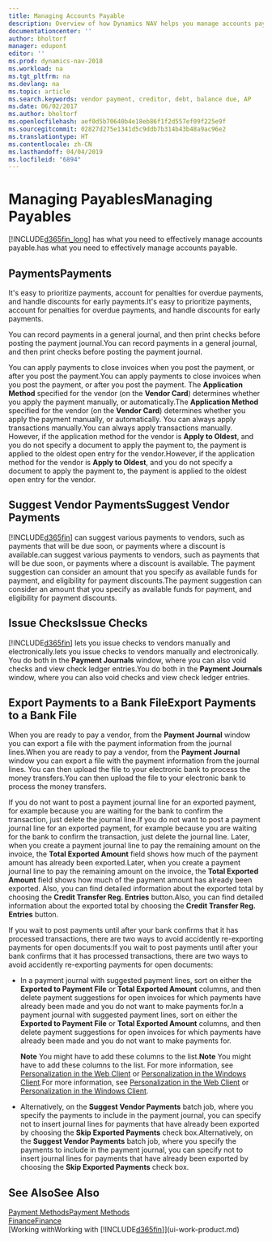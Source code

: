 ```yaml
---
title: Managing Accounts Payable
description: Overview of how Dynamics NAV helps you manage accounts payable (AP), including vendor payments, creditors, debt, and balance due.
documentationcenter: ''
author: bholtorf
manager: edupont
editor: ''
ms.prod: dynamics-nav-2018
ms.workload: na
ms.tgt_pltfrm: na
ms.devlang: na
ms.topic: article
ms.search.keywords: vendor payment, creditor, debt, balance due, AP
ms.date: 06/02/2017
ms.author: bholtorf
ms.openlocfilehash: aef0d5b70640b4e18eb86f1f2d557ef09f225e9f
ms.sourcegitcommit: 02827d275e1341d5c9ddb7b314b43b48a9ac96e2
ms.translationtype: HT
ms.contentlocale: zh-CN
ms.lasthandoff: 04/04/2019
ms.locfileid: "6894"
---
```

# <a name="managing-payables"></a><span data-ttu-id="35044-103">Managing Payables</span><span class="sxs-lookup"><span data-stu-id="35044-103">Managing Payables</span></span>
[!INCLUDE[d365fin_long](includes/d365fin_long_md.md)] <span data-ttu-id="35044-104">has what you need to effectively manage accounts payable.</span><span class="sxs-lookup"><span data-stu-id="35044-104">has what you need to effectively manage accounts payable.</span></span>  

## <a name="payments"></a><span data-ttu-id="35044-105">Payments</span><span class="sxs-lookup"><span data-stu-id="35044-105">Payments</span></span>
<span data-ttu-id="35044-106">It's easy to prioritize payments, account for penalties for overdue payments, and handle discounts for early payments.</span><span class="sxs-lookup"><span data-stu-id="35044-106">It's easy to prioritize payments, account for penalties for overdue payments, and handle discounts for early payments.</span></span>

<span data-ttu-id="35044-107">You can record payments in a general journal, and then print checks before posting the payment journal.</span><span class="sxs-lookup"><span data-stu-id="35044-107">You can record payments in a general journal, and then print checks before posting the payment journal.</span></span>

<span data-ttu-id="35044-108">You can apply payments to close invoices when you post the payment, or after you post the payment.</span><span class="sxs-lookup"><span data-stu-id="35044-108">You can apply payments to close invoices when you post the payment, or after you post the payment.</span></span> <span data-ttu-id="35044-109">The **Application Method** specified for the vendor (on the **Vendor Card**) determines whether you apply the payment manually, or automatically.</span><span class="sxs-lookup"><span data-stu-id="35044-109">The **Application Method** specified for the vendor (on the **Vendor Card**) determines whether you apply the payment manually, or automatically.</span></span> <span data-ttu-id="35044-110">You can always apply transactions manually.</span><span class="sxs-lookup"><span data-stu-id="35044-110">You can always apply transactions manually.</span></span> <span data-ttu-id="35044-111">However, if the application method for the vendor is **Apply to Oldest**, and you do not specify a document to apply the payment to, the payment is applied to the oldest open entry for the vendor.</span><span class="sxs-lookup"><span data-stu-id="35044-111">However, if the application method for the vendor is **Apply to Oldest**, and you do not specify a document to apply the payment to, the payment is applied to the oldest open entry for the vendor.</span></span>

## <a name="suggest-vendor-payments"></a><span data-ttu-id="35044-112">Suggest Vendor Payments</span><span class="sxs-lookup"><span data-stu-id="35044-112">Suggest Vendor Payments</span></span>
[!INCLUDE[d365fin](includes/d365fin_md.md)] <span data-ttu-id="35044-113">can suggest various payments to vendors, such as payments that will be due soon, or payments where a discount is available.</span><span class="sxs-lookup"><span data-stu-id="35044-113">can suggest various payments to vendors, such as payments that will be due soon, or payments where a discount is available.</span></span> <span data-ttu-id="35044-114">The payment suggestion can consider an amount that you specify as available funds for payment, and eligibility for payment discounts.</span><span class="sxs-lookup"><span data-stu-id="35044-114">The payment suggestion can consider an amount that you specify as available funds for payment, and eligibility for payment discounts.</span></span>

## <a name="issue-checks"></a><span data-ttu-id="35044-115">Issue Checks</span><span class="sxs-lookup"><span data-stu-id="35044-115">Issue Checks</span></span>
[!INCLUDE[d365fin](includes/d365fin_md.md)] <span data-ttu-id="35044-116">lets you issue checks to vendors manually and electronically.</span><span class="sxs-lookup"><span data-stu-id="35044-116">lets you issue checks to vendors manually and electronically.</span></span> <span data-ttu-id="35044-117">You do both in the **Payment Journals** window, where you can also void checks and view check ledger entries.</span><span class="sxs-lookup"><span data-stu-id="35044-117">You do both in the **Payment Journals** window, where you can also void checks and view check ledger entries.</span></span>

## <a name="export-payments-to-a-bank-file"></a><span data-ttu-id="35044-118">Export Payments to a Bank File</span><span class="sxs-lookup"><span data-stu-id="35044-118">Export Payments to a Bank File</span></span>
<span data-ttu-id="35044-119">When you are ready to pay a vendor, from the **Payment Journal** window you can export a file with the payment information from the journal lines.</span><span class="sxs-lookup"><span data-stu-id="35044-119">When you are ready to pay a vendor, from the **Payment Journal** window you can export a file with the payment information from the journal lines.</span></span> <span data-ttu-id="35044-120">You can then upload the file to your electronic bank to process the money transfers.</span><span class="sxs-lookup"><span data-stu-id="35044-120">You can then upload the file to your electronic bank to process the money transfers.</span></span>

<span data-ttu-id="35044-121">If you do not want to post a payment journal line for an exported payment, for example because you are waiting for the bank to confirm the transaction, just delete the journal line.</span><span class="sxs-lookup"><span data-stu-id="35044-121">If you do not want to post a payment journal line for an exported payment, for example because you are waiting for the bank to confirm the transaction, just delete the journal line.</span></span> <span data-ttu-id="35044-122">Later, when you create a payment journal line to pay the remaining amount on the invoice, the **Total Exported Amount** field shows how much of the payment amount has already been exported.</span><span class="sxs-lookup"><span data-stu-id="35044-122">Later, when you create a payment journal line to pay the remaining amount on the invoice, the **Total Exported Amount** field shows how much of the payment amount has already been exported.</span></span> <span data-ttu-id="35044-123">Also, you can find detailed information about the exported total by choosing the **Credit Transfer Reg. Entries** button.</span><span class="sxs-lookup"><span data-stu-id="35044-123">Also, you can find detailed information about the exported total by choosing the **Credit Transfer Reg. Entries** button.</span></span>

<span data-ttu-id="35044-124">If you wait to post payments until after your bank confirms that it has processed transactions, there are two ways to avoid accidently re-exporting payments for open documents:</span><span class="sxs-lookup"><span data-stu-id="35044-124">If you wait to post payments until after your bank confirms that it has processed transactions, there are two ways to avoid accidently re-exporting payments for open documents:</span></span>  

* <span data-ttu-id="35044-125">In a payment journal with suggested payment lines, sort on either the **Exported to Payment File** or **Total Exported Amount** columns, and then delete payment suggestions for open invoices for which payments have already been made and you do not want to make payments for.</span><span class="sxs-lookup"><span data-stu-id="35044-125">In a payment journal with suggested payment lines, sort on either the **Exported to Payment File** or **Total Exported Amount** columns, and then delete payment suggestions for open invoices for which payments have already been made and you do not want to make payments for.</span></span>

    <span data-ttu-id="35044-126">**Note** You might have to add these columns to the list.</span><span class="sxs-lookup"><span data-stu-id="35044-126">**Note** You might have to add these columns to the list.</span></span> <span data-ttu-id="35044-127">For more information, see [Personalization in the Web Client](ui-personalization-user.md) or [Personalization in the Windows Client](ui-personalization-windows-client.md).</span><span class="sxs-lookup"><span data-stu-id="35044-127">For more information, see [Personalization in the Web Client](ui-personalization-user.md) or [Personalization in the Windows Client](ui-personalization-windows-client.md).</span></span>  
* <span data-ttu-id="35044-128">Alternatively, on the **Suggest Vendor Payments** batch job, where you specify the payments to include in the payment journal, you can specify not to insert journal lines for payments that have already been exported by choosing the **Skip Exported Payments** check box.</span><span class="sxs-lookup"><span data-stu-id="35044-128">Alternatively, on the **Suggest Vendor Payments** batch job, where you specify the payments to include in the payment journal, you can specify not to insert journal lines for payments that have already been exported by choosing the **Skip Exported Payments** check box.</span></span>

## <a name="see-also"></a><span data-ttu-id="35044-129">See Also</span><span class="sxs-lookup"><span data-stu-id="35044-129">See Also</span></span>
[<span data-ttu-id="35044-130">Payment Methods</span><span class="sxs-lookup"><span data-stu-id="35044-130">Payment Methods</span></span>](finance-payment-methods.md)  
[<span data-ttu-id="35044-131">Finance</span><span class="sxs-lookup"><span data-stu-id="35044-131">Finance</span></span>](finance.md)  
[<span data-ttu-id="35044-132">Working with</span><span class="sxs-lookup"><span data-stu-id="35044-132">Working with</span></span> [!INCLUDE[d365fin](includes/d365fin_md.md)]](ui-work-product.md)

